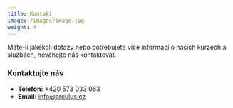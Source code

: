 ```yaml
---
title: Kontakt
image: /images/image.jpg
weight: 4
---
```


Máte-li jakékoli dotazy nebo potřebujete více informací o našich kurzech a službách, neváhejte nás kontaktovat.

### Kontaktujte nás

- **Telefon:** +420 573 033 063
- **Email:** info@arculus.cz
